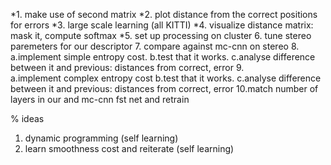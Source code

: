 *1. make use of second matrix
*2. plot distance from the correct positions for errors
*3. large scale learning (all KITTI)
*4. visualize distance matrix: mask it, compute softmax
*5. set up processing on cluster
6. tune stereo paremeters for our descriptor
7. compare against mc-cnn on stereo
8.
    a.implement simple entropy cost. 
    b.test that it works.
    c.analyse difference between it and previous: distances from correct, error
9.  
    a.implement complex entropy cost
    b.test that it works.
    c.analyse difference between it and previous: distances from correct, error
10.match number of layers in our and mc-cnn fst net and retrain

   
   
% ideas
1. dynamic programming (self learning)
2. learn smoothness cost and reiterate (self learning)



  
